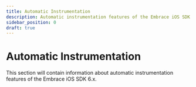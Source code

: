 ```yaml
---
title: Automatic Instrumentation
description: Automatic instrumentation features of the Embrace iOS SDK 6.x
sidebar_position: 0
draft: true
---
```


# Automatic Instrumentation

This section will contain information about automatic instrumentation features of the Embrace iOS SDK 6.x. 